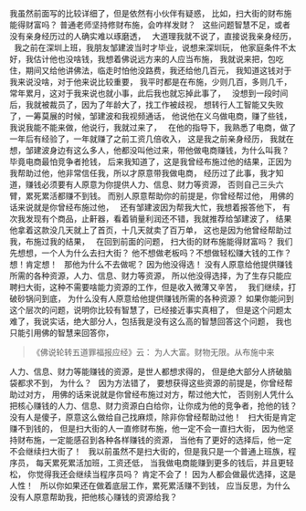 我虽然前面写的比较详细了，但是依然有小伙伴有疑惑，
比如，扫大街的财布施能得财富吗？
普通老师坚持修财布施，会咋样发财？
&nbsp;
这些问题智慧不足，或者没有亲身经历过的人确实难以琢磨透，
&nbsp;
大道理我就不说了，直接说我亲身经历，
&nbsp;
我之前在深圳上班，我朋友邹建波当时才毕业，说想来深圳玩，
他家庭条件不太好，我估计他也没啥钱，我想着佛说远方来的人应当布施，
我就说来把，包吃住，期间又给他讲佛法，临走时怕他没路费，我还给他几百元，
我知道这钱对于我来说没啥，对于他来说比较重要，
我平时都是在布施，少则几百，多则几千，常年累月，这对于我来说也就小事，此后我也就忘掉此事了，
&nbsp;
没想到一段时间后，我就被裁员了，因为了年龄大了，找工作被歧视，
想转行人工智能又失败了，一筹莫展的时候，邹建波和我视频通话，
他说他在义乌做电商，赚了些钱，
我说我能不能来做，他说行，我就过来了，
&nbsp;
在他的指导下，我熟悉了电商，做了一年后有经验了，一年就赚了之前工资几倍收入，
这是我之前亲身经历，
我就在想，邹建波身边有这么多人，他都没叫他过来，带他做电商赚钱，为什么叫我？
毕竟电商最怕竞争者抢钱，
后来我知道了，这是我曾经布施过他的结果，正因为我帮助过他，他非常信任我，所以才原意带我做电商，
经历过了此事，我才知道，赚钱必须要有人原意为你提供人力、信息、财力等资源，
否则自己三头六臂，累死累活都赚不到钱。
而别人原意帮助你的前提是，你曾经帮过他，
用佛的话来说就是你曾经布施过他，
&nbsp;
还有邹建波因为帮我大忙，我想着报答他下，
有次我发现有个商品，止鼾器，看着销量利润还不错，我就推荐给邹建波了，
结果他拿着这款没几天就上了首页，十几天就卖了百万单，
这也是因为他曾经帮助过我，布施过我的结果，
&nbsp;
在回到前面的问题，
扫大街的财布施能得财富吗？
我们先想想，一个人为什么去扫大街？
他不想做老板吗？不想做轻松赚大钱的工作？
想！肯定想！
&nbsp;
那他为什么不去做呢？
因为他没得选！
没有人原意给他提供赚钱所需的各种资源，人力、信息、财力等资源，
所以他没得选择，为了生存只能应聘扫大街，这种不需要啥能力资源的工作，但是收入微薄又辛苦，
&nbsp;
我们继续，打破砂锅问到底，
为什么没有人原意给他提供赚钱所需的各种资源？
如果你能问到这个层次的问题，说明你比较有智慧了，已经接近事实真相了，
但是这个问题太难了，我说实话，绝大部分人，包括我是没有这么高的智慧回答这个问题，
我也只能引用佛的智慧来回答你，
&nbsp;
> 《佛说轮转五道罪福报应经》云：
> 为人大富。财物无限。从布施中来 

人力、信息、财力等能赚钱的资源，是世人都想求得的，
但是绝大部分人挤破脑袋都求不到，
为什么？
&nbsp;
因为方法错了，
要想获得这些资源的前提是，你曾经帮助过对方，
用佛的话来说就是你曾经布施过对方，帮过他大忙，
否则别人凭什么把核心赚钱的人力、信息、财力资源白白给你，让你成为他的竞争者，抢他的钱？
没有人是傻子，原意这么做给自己找麻烦，除非你曾经帮助过他！
&nbsp;
扫大街是肯定赚不到钱的，
但是扫大街的人一直修财布施，他一定不会一直扫大街，
因为他坚持财布施，一定能感召到各种各样赚钱的资源，
当他有了更好的选择后，他一定不会继续扫大街了！
&nbsp;
我以前虽然不是扫大街的，但是我只是一个普通上班族，程序员，
每天累死累活加班，工资还低，
当我做电商能赚到更多的钱后，并且更轻松，
你觉得我还会继续当程序员吗？
肯定不会了！
因为人都会做最优选择，这是人性！
&nbsp;
所以你如果还在做着底层工作，累死累活赚不到钱，
应当反思，为什么没有人原意帮助我，把他核心赚钱的资源给我？



